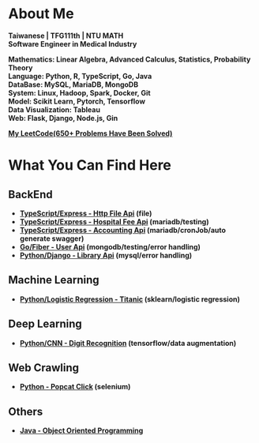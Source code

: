 # About Me
**Taiwanese | TFG111th | NTU MATH**  
**Software Engineer in Medical Industry**  

**Mathematics: Linear Algebra, Advanced Calculus, Statistics, Probability Theory**  
**Language: Python, R, TypeScript, Go, Java**  
**DataBase: MySQL, MariaDB, MongoDB**  
**System: Linux, Hadoop, Spark, Docker, Git**  
**Model: Scikit Learn, Pytorch, Tensorflow**  
**Data Visualization: Tableau**  
**Web: Flask, Django, Node.js, Gin**  


**[My LeetCode(650+ Problems Have Been Solved)](https://leetcode.com/xiong1998/)**


# What You Can Find Here

## BackEnd
- **[TypeScript/Express - Http File Api](https://github.com/yuhexiong/http-file-api-typescript) (file)**
- **[TypeScript/Express - Hospital Fee Api](https://github.com/yuhexiong/hospital-fee-api-typescript) (mariadb/testing)**
- **[TypeScript/Express - Accounting Api](https://github.com/yuhexiong/accounting-api-typescript) (mariadb/cronJob/auto generate swagger)**
- **[Go/Fiber - User Api](https://github.com/yuhexiong/user-api-golang) (mongodb/testing/error handling)**
- **[Python/Django - Library Api](https://github.com/yuhexiong/library-api-python-django) (mysql/error handling)**

## Machine Learning
- **[Python/Logistic Regression - Titanic](https://github.com/yuhexiong/titanic-logistic-regression-python) (sklearn/logistic regression)**

## Deep Learning
- **[Python/CNN - Digit Recognition](https://github.com/yuhexiong/digit-recognition-CNN-python) (tensorflow/data augmentation)**

## Web Crawling
- **[Python - Popcat Click](https://github.com/yuhexiong/popcat-click-python) (selenium)**

## Others
- **[Java - Object Oriented Programming](https://github.com/yuhexiong/object-oriented-programming-java)**